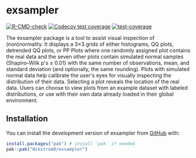 
<!-- README.md is generated from README.Rmd. Please edit that file -->

# exsampler

<!-- badges: start -->

[![R-CMD-check](https://github.com/WikstromD/exsampler/actions/workflows/R-CMD-check.yaml/badge.svg)](https://github.com/WikstromD/exsampler/actions/workflows/R-CMD-check.yaml)
[![Codecov test
coverage](https://codecov.io/gh/WikstromD/exsampler/graph/badge.svg)](https://app.codecov.io/gh/WikstromD/exsampler)
[![test-coverage](https://github.com/WikstromD/exsampler/actions/workflows/test-coverage.yaml/badge.svg)](https://github.com/WikstromD/exsampler/actions/workflows/test-coverage.yaml)
<!-- badges: end -->

The exsampler package is a tool to assist visual inspection of (non)normality. It displays a 3×3 grids of either histograms, QQ plots, detrended QQ plots, or PP Plots where one randomly assigned plot contains the real data and the seven other plots contain simulated normal samples (Shapiro–Wilk p's ≤ 0.01) with the same number of observations, mean, and standard deviation (and optionally, the same rounding). Plots with simulated normal data help calibrate the user's eyes for visually inspecting the distribution of their data. Selecting a plot reveals the location of the real data. Users can choose to view plots from an example dataset with labeled distributions, or use with their own data already loaded in their global environment.

## Installation

You can install the development version of exsampler from
[GitHub](https://github.com/) with:

``` r
install.packages("pak") # install 'pak' if needed
pak::pak("WikstromD/exsampler")
```

